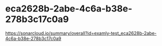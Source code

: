 # eca2628b-2abe-4c6a-b38e-278b3c17c0a9
https://sonarcloud.io/summary/overall?id=examly-test_eca2628b-2abe-4c6a-b38e-278b3c17c0a9
